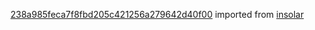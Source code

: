 [238a985feca7f8fbd205c421256a279642d40f00](https://github.com/insolar/insolar/commit/238a985feca7f8fbd205c421256a279642d40f00) imported from [insolar](https://github.com/insolar/insolar)
